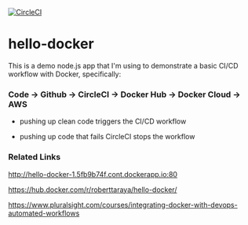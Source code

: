 [![CircleCI](https://circleci.com/gh/roberttaraya/hello-docker.svg?style=shield)](https://circleci.com/gh/roberttaraya/hello-docker)

# hello-docker

This is a demo node.js app that I'm using to demonstrate a basic CI/CD workflow with Docker, specifically:

### Code -> Github -> CircleCI -> Docker Hub -> Docker Cloud -> AWS

* pushing up clean code triggers the CI/CD workflow

* pushing up code that fails CircleCI stops the workflow

### Related Links

http://hello-docker-1.5fb9b74f.cont.dockerapp.io:80

https://hub.docker.com/r/roberttaraya/hello-docker/

https://www.pluralsight.com/courses/integrating-docker-with-devops-automated-workflows

